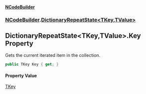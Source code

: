 #### [NCodeBuilder](index.md 'index')
### [NCodeBuilder](NCodeBuilder.md 'NCodeBuilder').[DictionaryRepeatState&lt;TKey,TValue&gt;](NCodeBuilder.DictionaryRepeatState_TKey,TValue_.md 'NCodeBuilder.DictionaryRepeatState<TKey,TValue>')

## DictionaryRepeatState<TKey,TValue>.Key Property

Gets the current iterated item in the collection.

```csharp
public TKey Key { get; }
```

#### Property Value
[TKey](NCodeBuilder.DictionaryRepeatState_TKey,TValue_.md#NCodeBuilder.DictionaryRepeatState_TKey,TValue_.TKey 'NCodeBuilder.DictionaryRepeatState<TKey,TValue>.TKey')
